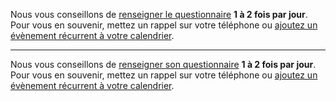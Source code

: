 Nous vous conseillons de <a href="/suiviintroduction" data-navigo>renseigner le questionnaire</a> **1 à 2 fois par jour**. Pour vous en souvenir, mettez un rappel sur votre téléphone ou <a href="" class="js-calendar" download="rappel-covid19.ics">ajoutez un évènement récurrent à votre calendrier</a>.

---

Nous vous conseillons de <a href="/suiviintroduction" data-navigo>renseigner son questionnaire</a> **1 à 2 fois par jour**. Pour vous en souvenir, mettez un rappel sur votre téléphone ou <a href="" class="js-calendar" download="rappel-covid19.ics">ajoutez un évènement récurrent à votre calendrier</a>.
